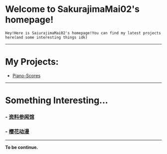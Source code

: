 # Welcome to SakurajimaMai02's homepage!

```
Hey!Here is SaiurajimaMai02's homepage!You can find my latest projects here(and some interesting things idk)
```
---

# My Projects: 
- [Piano-Scores](https://github.com/sakurajimamai02/piano-scores)
---

# Something Interesting...
### - [资料参闻馆](https://ubc26.github.io/links/menu.html)

### - [樱花动漫](https://yhdm.nl)

---
**To be continue.**
